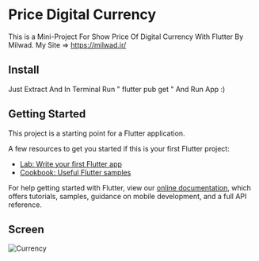 # Price Digital Currency

This is a Mini-Project For Show Price Of Digital Currency With Flutter By Milwad.
My Site => https://milwad.ir/

## Install 

Just Extract And In Terminal Run " flutter pub get " And Run App :)


## Getting Started

This project is a starting point for a Flutter application.

A few resources to get you started if this is your first Flutter project:

- [Lab: Write your first Flutter app](https://flutter.dev/docs/get-started/codelab)
- [Cookbook: Useful Flutter samples](https://flutter.dev/docs/cookbook)

For help getting started with Flutter, view our
[online documentation](https://flutter.dev/docs), which offers tutorials,
samples, guidance on mobile development, and a full API reference.

## Screen

![Currency](https://s6.uupload.ir/files/2022-01-27_19-27-05_b2ib.png?raw=true)

